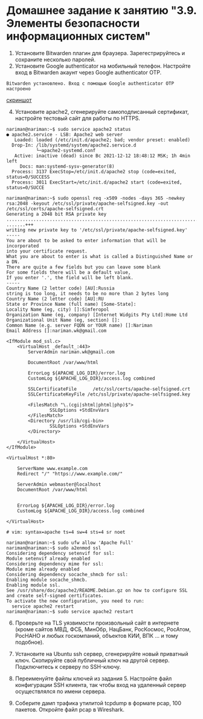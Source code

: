 
# Домашнее задание к занятию "3.9. Элементы безопасности информационных систем"

1. Установите Bitwarden плагин для браузера. Зарегестрируйтесь и сохраните несколько паролей.
2. Установите Google authenticator на мобильный телефон. Настройте вход в Bitwarden акаунт через Google authenticator OTP.

```commandline
Bitwarden установлено. Вход с помощью Google authenticator OTP настроено
```
[скриншот](../img/3-9.png)

4. Установите apache2, сгенерируйте самоподписанный сертификат, настройте тестовый сайт для работы по HTTPS.

```commandline
nariman@nariman:~$ sudo service apache2 status
● apache2.service - LSB: Apache2 web server
   Loaded: loaded (/etc/init.d/apache2; bad; vendor preset: enabled)
  Drop-In: /lib/systemd/system/apache2.service.d
           └─apache2-systemd.conf
   Active: inactive (dead) since Вс 2021-12-12 18:48:12 MSK; 1h 4min left
     Docs: man:systemd-sysv-generator(8)
  Process: 3137 ExecStop=/etc/init.d/apache2 stop (code=exited, status=0/SUCCESS
  Process: 3011 ExecStart=/etc/init.d/apache2 start (code=exited, status=0/SUCCE
```

```commandline
nariman@nariman:~$ sudo openssl req -x509 -nodes -days 365 -newkey rsa:2048 -keyout /etc/ssl/private/apache-selfsigned.key -out /etc/ssl/certs/apache-selfsigned.crt
Generating a 2048 bit RSA private key
..........................................................................................................................................................................................................................................................................................................................................................+++
.......+++
writing new private key to '/etc/ssl/private/apache-selfsigned.key'
-----
You are about to be asked to enter information that will be incorporated
into your certificate request.
What you are about to enter is what is called a Distinguished Name or a DN.
There are quite a few fields but you can leave some blank
For some fields there will be a default value,
If you enter '.', the field will be left blank.
-----
Country Name (2 letter code) [AU]:Russia
string is too long, it needs to be no more than 2 bytes long
Country Name (2 letter code) [AU]:RU
State or Province Name (full name) [Some-State]:
Locality Name (eg, city) []:Simferopol
Organization Name (eg, company) [Internet Widgits Pty Ltd]:Home Ltd
Organizational Unit Name (eg, section) []:
Common Name (e.g. server FQDN or YOUR name) []:Nariman
Email Address []:nariman.wk@gmail.com
```

```
<IfModule mod_ssl.c>
	<VirtualHost _default_:443>
		ServerAdmin nariman.wk@gmail.com

		DocumentRoot /var/www/html

		ErrorLog ${APACHE_LOG_DIR}/error.log
		CustomLog ${APACHE_LOG_DIR}/access.log combined

        SSLCertificateFile      /etc/ssl/certs/apache-selfsigned.crt
        SSLCertificateKeyFile /etc/ssl/private/apache-selfsigned.key

		<FilesMatch "\.(cgi|shtml|phtml|php)$">
				SSLOptions +StdEnvVars
		</FilesMatch>
		<Directory /usr/lib/cgi-bin>
				SSLOptions +StdEnvVars
		</Directory>

	</VirtualHost>
</IfModule>
```

```
<VirtualHost *:80>

	ServerName www.example.com
	Redirect "/" "https://www.example.com/"

	ServerAdmin webmaster@localhost
	DocumentRoot /var/www/html


	ErrorLog ${APACHE_LOG_DIR}/error.log
	CustomLog ${APACHE_LOG_DIR}/access.log combined

</VirtualHost>

# vim: syntax=apache ts=4 sw=4 sts=4 sr noet
```

```commandline
nariman@nariman:~$ sudo ufw allow 'Apache Full'
nariman@nariman:~$ sudo a2enmod ssl
Considering dependency setenvif for ssl:
Module setenvif already enabled
Considering dependency mime for ssl:
Module mime already enabled
Considering dependency socache_shmcb for ssl:
Enabling module socache_shmcb.
Enabling module ssl.
See /usr/share/doc/apache2/README.Debian.gz on how to configure SSL and create self-signed certificates.
To activate the new configuration, you need to run:
  service apache2 restart
nariman@nariman:~$ sudo service apache2 restart
```

6. Проверьте на TLS уязвимости произвольный сайт в интернете (кроме сайтов МВД, ФСБ, МинОбр, НацБанк, РосКосмос, РосАтом, РосНАНО и любых госкомпаний, объектов КИИ, ВПК ... и тому подобное).

7. Установите на Ubuntu ssh сервер, сгенерируйте новый приватный ключ. Скопируйте свой публичный ключ на другой сервер. Подключитесь к серверу по SSH-ключу.
 
8. Переименуйте файлы ключей из задания 5. Настройте файл конфигурации SSH клиента, так чтобы вход на удаленный сервер осуществлялся по имени сервера.

9. Соберите дамп трафика утилитой tcpdump в формате pcap, 100 пакетов. Откройте файл pcap в Wireshark.